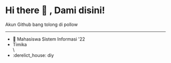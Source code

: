 
<!--
How to make this gif ?

I made my with https://codesandbox.io/s/github-profile-2ijk7
Then i recorded my screen to gif on Mac with Quicktime  and save result to [assets/github.mov](assets/github.mov)
This [gist](https://gist.github.com/tskaggs/6394639) help me to create a dedicated command that convert MOV to GIF.
Type this command `make generate-gif` to generate [assets/github.gif](assets/github.gif)
-->
# Hi there 👋 , Dami disini! 
<p> Akun Github bang tolong di pollow
 <hr>
<ul>
    <li>👋 Mahasiswa Sistem Informasi '22</li>
    <li> Timika</li>\
    <li> :derelict_house: diy </li>
     
</ul>
